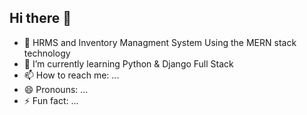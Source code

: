 ## Hi there 👋

- 🔭 HRMS and Inventory Managment System Using the MERN stack technology
- 🌱 I’m currently learning Python & Django Full Stack 
- 📫 How to reach me: ...
- 😄 Pronouns: ...
- ⚡ Fun fact: ...

